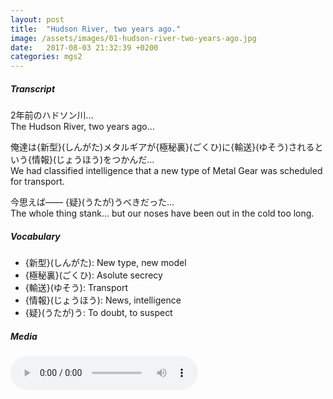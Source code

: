 ```yaml
---
layout: post
title:  "Hudson River, two years ago."
image: /assets/images/01-hudson-river-two-years-ago.jpg
date:   2017-08-03 21:32:39 +0200
categories: mgs2
---
```

##### Transcript
2年前のハドソン川…<br>
 The Hudson River, two years ago...

俺達は{新型}(しんがた)メタルギアが{極秘裏}(ごくひ)に{輸送}(ゆそう)されるという{情報}(じょうほう)をつかんだ…<br>
We had classified intelligence that a new type of Metal Gear was scheduled for transport.


今思えば―― {疑}(うたが)うべきだった…<br>
The whole thing stank... but our noses have been out in the cold too long.


##### Vocabulary
* {新型}(しんがた): New type, new model
* {極秘裏}(ごくひ): Asolute secrecy
* {輸送}(ゆそう): Transport
* {情報}(じょうほう): News, intelligence
* {疑}(うたが)う: To doubt, to suspect

##### Media
<audio controls>
  <source src="https://s3-eu-west-1.amazonaws.com/hudson-river-ghost/hudson-river.mp3" type="audio/mpeg">
Your browser does not support the audio element.
</audio>
